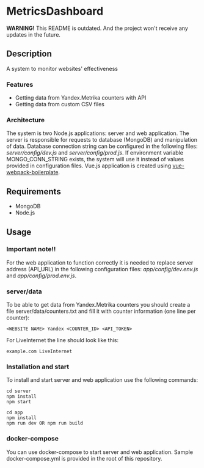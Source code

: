 # MetricsDashboard

__WARNING!__ This README is outdated. And the project won't receive any updates in the future.

## Description
A system to monitor websites' effectiveness

### Features
- Getting data from Yandex.Metrika counters with API
- Getting data from custom CSV files

### Architecture
The system is two Node.js applications: server and web application.
The server is responsible for requests to database (MongoDB) and manipulation of data.
Database connection string can be configured in the following files: _server/config/dev.js_ and _server/config/prod.js_. If environment variable MONGO_CONN_STRING exists, the system will use it instead of values provided in configuration files.
Vue.js application is created using [vue-webpack-boilerplate](https://github.com/vuejs-templates/webpack).

## Requirements
- MongoDB
- Node.js

## Usage
### Important note!!
For the web application to function correctly it is needed to replace server address (API_URL) in the following configuration files: _app/config/dev.env.js_ and _app/config/prod.env.js_.
### server/data
To be able to get data from Yandex.Metrika counters you should create a file server/data/counters.txt and fill it with counter information (one line per counter):
```
<WEBSITE NAME> Yandex <COUNTER_ID> <API_TOKEN>
```
For LiveInternet the line should look like this:
```
example.com LiveInternet
```
### Installation and start
To install and start server and web application use the following commands:
```
cd server
npm install
npm start
```
```
cd app
npm install
npm run dev OR npm run build
```
### docker-compose
You can use docker-compose to start server and web application. Sample docker-compose.yml is provided in the root of this repository.

